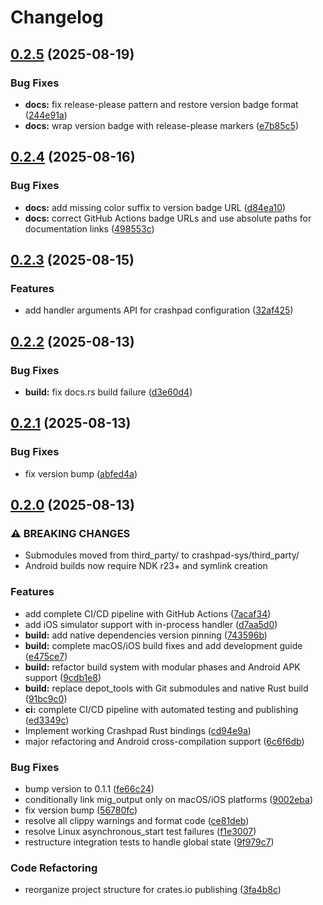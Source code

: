 # Changelog

## [0.2.5](https://github.com/bahamoth/crashpad-rs/compare/v0.2.4...v0.2.5) (2025-08-19)


### Bug Fixes

* **docs:** fix release-please pattern and restore version badge format ([244e91a](https://github.com/bahamoth/crashpad-rs/commit/244e91a153adabf2070b17790297723ae9180d5b))
* **docs:** wrap version badge with release-please markers ([e7b85c5](https://github.com/bahamoth/crashpad-rs/commit/e7b85c5b46beb4b3bdfe2c9d309aa28a6635449f))

## [0.2.4](https://github.com/bahamoth/crashpad-rs/compare/v0.2.3...v0.2.4) (2025-08-16)


### Bug Fixes

* **docs:** add missing color suffix to version badge URL ([d84ea10](https://github.com/bahamoth/crashpad-rs/commit/d84ea10abeddaec0306cbcdcf0a606367425ab75))
* **docs:** correct GitHub Actions badge URLs and use absolute paths for documentation links ([498553c](https://github.com/bahamoth/crashpad-rs/commit/498553c049088db6aba1b661dfbedf37d38bf02d))

## [0.2.3](https://github.com/bahamoth/crashpad-rs/compare/v0.2.2...v0.2.3) (2025-08-15)


### Features

* add handler arguments API for crashpad configuration ([32af425](https://github.com/bahamoth/crashpad-rs/commit/32af425f58f5faf3891630d1f2fe7562dd3df4ef))

## [0.2.2](https://github.com/bahamoth/crashpad-rs/compare/v0.2.1...v0.2.2) (2025-08-13)


### Bug Fixes

* **build:** fix docs.rs build failure ([d3e60d4](https://github.com/bahamoth/crashpad-rs/commit/d3e60d4a0e994dd32e6fc8176c917eadc1840622))

## [0.2.1](https://github.com/bahamoth/crashpad-rs/compare/v0.2.0...v0.2.1) (2025-08-13)


### Bug Fixes

* fix version bump ([abfed4a](https://github.com/bahamoth/crashpad-rs/commit/abfed4a87f4a6037f69f98d9c701f1523416e158))

## [0.2.0](https://github.com/bahamoth/crashpad-rs/compare/v0.1.1...v0.2.0) (2025-08-13)


### ⚠ BREAKING CHANGES

* Submodules moved from third_party/ to crashpad-sys/third_party/
* Android builds now require NDK r23+ and symlink creation

### Features

* add complete CI/CD pipeline with GitHub Actions ([7acaf34](https://github.com/bahamoth/crashpad-rs/commit/7acaf34048075944c1a11f003dafcf16502cddab))
* add iOS simulator support with in-process handler ([d7aa5d0](https://github.com/bahamoth/crashpad-rs/commit/d7aa5d00e39e1dc47f71da9731095e7830ed24f6))
* **build:** add native dependencies version pinning ([743596b](https://github.com/bahamoth/crashpad-rs/commit/743596bce7a3180f336fd93b2e258c00ec36c736))
* **build:** complete macOS/iOS build fixes and add development guide ([e475ce7](https://github.com/bahamoth/crashpad-rs/commit/e475ce711f4651d995033f4bddf84503ee85ace6))
* **build:** refactor build system with modular phases and Android APK support ([9cdb1e8](https://github.com/bahamoth/crashpad-rs/commit/9cdb1e845855419754a647fb07cf31134a7069c6))
* **build:** replace depot_tools with Git submodules and native Rust build ([91bc9c0](https://github.com/bahamoth/crashpad-rs/commit/91bc9c03a86e982c89ffa49ea0a33ccbd4bacc50))
* **ci:** complete CI/CD pipeline with automated testing and publishing ([ed3349c](https://github.com/bahamoth/crashpad-rs/commit/ed3349ceb2fbb3c01fcb09fd538995a419c3754f))
* Implement working Crashpad Rust bindings ([cd94e9a](https://github.com/bahamoth/crashpad-rs/commit/cd94e9aa622bc6cd1ef4b36bdc3f746964820d9c))
* major refactoring and Android cross-compilation support ([6c6f6db](https://github.com/bahamoth/crashpad-rs/commit/6c6f6dbc7529119dff3eda09b361d8435831ca02))


### Bug Fixes

* bump version to 0.1.1 ([fe66c24](https://github.com/bahamoth/crashpad-rs/commit/fe66c24cde0f62fa93013857c5701ba388f2d71f))
* conditionally link mig_output only on macOS/iOS platforms ([9002eba](https://github.com/bahamoth/crashpad-rs/commit/9002ebaefbd585edad3c18774358ce3760600156))
* fix version bump ([56780fc](https://github.com/bahamoth/crashpad-rs/commit/56780fc3ca90357f3b9b5470473bd8e0246c94a1))
* resolve all clippy warnings and format code ([ce81deb](https://github.com/bahamoth/crashpad-rs/commit/ce81deb910c23e70c1d339090cb8fc96b531ff80))
* resolve Linux asynchronous_start test failures ([f1e3007](https://github.com/bahamoth/crashpad-rs/commit/f1e30074e6b7805228d9b33bc4cb3f0124883157))
* restructure integration tests to handle global state ([9f979c7](https://github.com/bahamoth/crashpad-rs/commit/9f979c784f73bff333da9f20e55e2abe7ce9670c))


### Code Refactoring

* reorganize project structure for crates.io publishing ([3fa4b8c](https://github.com/bahamoth/crashpad-rs/commit/3fa4b8c8a30301c1bd4825ae1de47d4ac70a5651))
